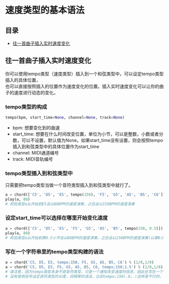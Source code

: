 # 速度类型的基本语法



## 目录
- [往一首曲子插入实时速度变化](#往一首曲子插入实时速度变化)



## 往一首曲子插入实时速度变化

你可以使用tempo类型（速度类型）插入到一个和弦类型中，可以设定tempo类型插入的具体位置，  
也可以直接按照插入的位置作为速度变化的位置。插入实时速度变化可以让你的曲子的速度进行动态的变化。

### tempo类型的构成
```python
tempo(bpm, start_time=None, channel=None, track=None)
```
- bpm: 想要变化到的曲速
- start_time: 想要在什么时间改变位置，单位为小节，可以是整数，小数或者分数，可以不设置，默认值为None。如果start_time没有设置，则会按照tempo插入到和弦类型中的具体位置作为start_time
- channel: MIDI通道编号
- track: MIDI音轨编号

### tempo类型插入到和弦类型中
只需要把tempo类型当做一个音符类型插入到和弦类型中就行了。
```python
a = chord(['C5', 'D5', 'E5', tempo(150), 'F5', 'G5', 'A5', 'B5', 'C6']) % (1/8,1/8)
play(a, 80)
# 和弦类型a从开始到E5会以80BPM的速度演奏，之后会以150BPM的速度演奏
```

### 设定start_time可以选择在哪里开始变化速度
```python
a = chord(['C5', 'D5', 'E5', 'F5', 'G5', 'A5', 'B5', tempo(150, 0.5)]) % (1/8,1/8)
play(a, 80)
# 和弦类型a从开始到第0.5小节会以80BPM的速度演奏，之后会以150BPM的速度演奏(以第0小节作为开头)
```

### 写在一个字符串里的tempo类型构建的语法
```python
a = chord('C5, D5, E5, tempo;150, F5, G5, A5, B5, C6') % (1/8,1/8)
a = chord('C5, D5, E5, F5, G5, A5, B5, C6, tempo;150;1.5') % (1/8,1/8)
# 请注意，因为tempo类型本身不是音符类型，只是一个通知改变速度的信息，因此在写在一个字符串里的语法中
# 没有使用括号设定音符类型的长度，间隔等的语法，比如tempo;150(.8;.)这样是不行的。
```

